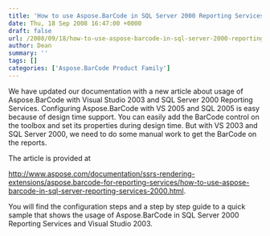 ```yaml
---
title: 'How to use Aspose.BarCode in SQL Server 2000 Reporting Services'
date: Thu, 18 Sep 2008 16:47:00 +0000
draft: false
url: /2008/09/18/how-to-use-aspose-barcode-in-sql-server-2000-reporting-services/
author: Dean
summary: ''
tags: []
categories: ['Aspose.BarCode Product Family']
---
```


We have updated our documentation with a new article about usage of Aspose.BarCode with Visual Studio 2003 and SQL Server 2000 Reporting Services. Configuring Aspose.BarCode with VS 2005 and SQL 2005 is easy because of design time support. You can easily add the BarCode control on the toolbox and set its properties during design time. But with VS 2003 and SQL Server 2000, we need to do some manual work to get the BarCode on the reports.

The article is provided at

http://www.aspose.com/documentation/ssrs-rendering-extensions/aspose.barcode-for-reporting-services/how-to-use-aspose-barcode-in-sql-server-reporting-services-2000.html.

You will find the configuration steps and a step by step guide to a quick sample that shows the usage of Aspose.BarCode in SQL Server 2000 Reporting Services and Visual Studio 2003.








